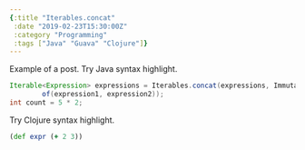 ```yaml
---
{:title "Iterables.concat"
 :date "2019-02-23T15:30:00Z"
 :category "Programming"
 :tags ["Java" "Guava" "Clojure"]}
---
```


Example of a post. Try Java syntax highlight.

```java
Iterable<Expression> expressions = Iterables.concat(expressions, ImmutableList.
        of(expression1, expression2));
int count = 5 * 2;
```

Try Clojure syntax highlight.

```clojure
(def expr (+ 2 3))
```
